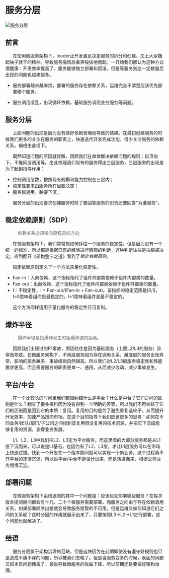 # 服务分层


![服务分层](https://img.imgdb.cn/item/600539d23ffa7d37b3123453.png)

## 前言
&nbsp;&nbsp;&nbsp;&nbsp;&nbsp;&nbsp;在使用微服务架构下，leader让开发自足决定服务的拆分和创建，加上大家撸起袖子就干的精神。导致服务像雨后春笋般拔地而起。一开始我们都认为这种方式很健康：开发效率提高了、服务能够独立部署和回滚。但是等服务到达一定数量后出现的问题也越来越多。

- 服务部署越来越麻烦，部署的服务存在依赖关系，运维完全不清楚应该优先部署哪个服务。

- 服务调用凌乱，出现循环依赖，基础服务调用业务服务等问题。

## 服务分层
&nbsp;&nbsp;&nbsp;&nbsp;&nbsp;&nbsp;上面问题的出现是因为没有做好依赖管理而导致的结果。在最初创建服务的时候我们更多的关注在服务的职责上，快速迭代开发完成功能，很少关注服务的依赖关系，祸根由此埋下。

&nbsp;&nbsp;&nbsp;&nbsp;&nbsp;&nbsp;既然知道问题的原因就好解，回顾我们在单体解决依赖问题的规则：自顶向下，不能同层调用等。由此梳理我们现有的服务得出三层服务，三层服务的出现是为了起到指导作用：

- 控制调用层数，按照现有规模和能力控制在三层内；
- 稳定性要求由服务所在层数决定；
- 服务越通用，越要下沉；

&nbsp;&nbsp;&nbsp;&nbsp;&nbsp;&nbsp;服务分层的出现要求创建服务时除了要回答服务的职责还要回答"为谁服务"。

## 稳定依赖原则（SDP）
> 依赖关系必须指向更稳定的方向

&nbsp;&nbsp;&nbsp;&nbsp;&nbsp;&nbsp;在微服务架构下，我们常常想如何评估一个服务的稳定性。但是因为没有一个统一的标准，所以都是根据已有的经验进行感观的判断，这种判断往往是拍脑袋决定。直到翻开《架构整洁之道》看到了*稳定依赖原则*。

&nbsp;&nbsp;&nbsp;&nbsp;&nbsp;&nbsp;稳定依赖原则定义了一个方法来量化稳定性。

- Fan-in：入向依赖，这个指标指代了组件外部类依赖于组件内部类的数量。
- Fan-out：出向依赖，这个指标指代了组件内部类依赖于组件外部类的数量。
- I：不稳定性，I = Fan-out/(Fan-in + Fan-out)。该指标的稳定范围是[0,1]，I=0意味着组件是最稳定的，I=1意味着组件是最不稳定的。

&nbsp;&nbsp;&nbsp;&nbsp;&nbsp;&nbsp;这个方法同样适用于量化服务的稳定性且可复制。

## 爆炸半径
> 爆炸半径是指爆炸发生时距爆炸源的距离。

&nbsp;&nbsp;&nbsp;&nbsp;&nbsp;&nbsp;回顾我们出现过的P1事故，原因往往是因为基础服务（上图L2/L3的服务）异常而导致。在微服务架构下，不同层服务因为存在调用关系，越底层的服务出现异常，影响的服务越多，事故级别自然越高。所以我们对L2/L3层服务稳定性和性能要求更高，而且需要服务的职责更单一、通用，从而减少改动，减少事故发生。

## 平台/中台
&nbsp;&nbsp;&nbsp;&nbsp;&nbsp;&nbsp;在一个比较长的时间里我们都很纠结什么是平台？什么是中台？它们之间的区别是什么？翻查了很多资料因为没有得到一个明确的答案，所以我们不再纠结于它们的区别而是回到它的本质：复用。复用的目的是为了避免重复造轮子，从而提升开发效率，加速产品推向市场。在这个目的指导下我们应该更多的思考：如何在不同业务/团队/部门/子公司之间找到该复用但没复用的技术资源，并把它下沉成能够复用的资源，支撑业务发展。

&nbsp;&nbsp;&nbsp;&nbsp;&nbsp;&nbsp;L1、L2、L3中我们把L2、L3定为平台服务，而这里面的大部分服务都是从L1层下沉而来，可以说是L1基石，也因为有了L2，L3层，才让L1层服务可以在市场上快速试错。快到一个开发在一个版本期间就可以实现一个新业务。这个过程离不开平台的逐渐沉淀，所以说平台/中台不是设计出来，而是演进而来，根据公司业务慢慢沉淀。

## 部署问题
&nbsp;&nbsp;&nbsp;&nbsp;&nbsp;&nbsp;在微服务架构下运维遇到的其中一个问题是：应该优先部署哪些服务？在每次版本提测期间都会有十几，二十个微服务需要部署，而服务之间由于存在依赖调用关系，如果部署顺序出错就会导致服务短暂的不可用，但是运维又如何知道它们之间的关系呢？这时分层的作用就展示出来了，只要按照L3->L2->L1进行部署，这个问题也就解决了。

## 结语
&nbsp;&nbsp;&nbsp;&nbsp;&nbsp;&nbsp;服务分层属于架构治理的范畴，但是这块因为在前期即使没有遵守好规则也只是造成不痛不痒的问题，所以被我们忽略了。但是当服务变多的时候，表面的问题又把本质问题掩盖了，最后导致微服务的收益下降，所以前期还是要做好架构治理。

